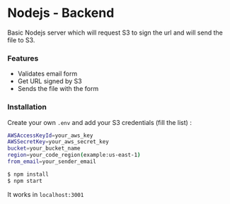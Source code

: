 # Nodejs - Backend 

Basic Nodejs server which will request S3 to sign the url and will send the file to S3.

### Features

  - Validates email form
  - Get URL signed by S3
  - Sends the file with the form

### Installation

Create your own `.env` and add your S3 credentials (fill the list) :
```sh
AWSAccessKeyId=your_aws_key
AWSSecretKey=your_aws_secret_key
bucket=your_bucket_name
region=your_code_region(example:us-east-1)
from_email=your_sender_email
```

```sh
$ npm install
$ npm start
```
It works in `localhost:3001`



